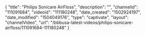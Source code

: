 {
    "title": "Philips Sonicare AirFloss",
    "description": "",
    "channelid": "111091684",
    "videoid": "111180248",
    "date_created": "1502924197",
    "date_modified": "1504049176",
    "type": "captivate",
    "layout": "channelVideo",
    "url": "\/bbbusa-latest-videos\/philips-sonicare-airfloss\/111091684-111180248"
}
